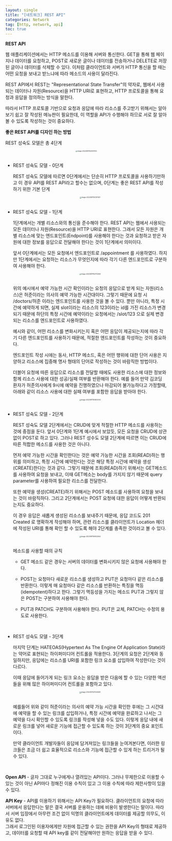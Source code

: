 ```yaml
---
layout: single
title: "[네트워크] REST API"
categories: Network
tag: [http, network, api]
toc: true
---
```


**REST API**

웹 애플리케이션에서는 HTTP 메소드를 이용해 서버와 통신한다. GET을 통해 웹 페이지나 데이터를 요청하고, POST로 새로운 글이나 데이터를 전송하거나 DELETE로 저장된 글이나 데이터를 삭제할 수 있다. 이처럼 클라이언트와 서버가 HTTP 통신을 할 때는 어떤 요청을 보내고 받느냐에 따라 메소드의 사용이 달라진다.

REST API에서 REST는 "Representational State Transfer"의 약자로, 웹에서 사용되는 데이터나 자원(Resource)을 HTTP URI로 표현하고, HTTP 프로토콜을 통해 요청과 응답을 정의하는 방식을 말한다.

따라서 HTTP 프로토콜 기반으로 요청과 응답에 따라 리소스를 주고받기 위해서는 알아보기 쉽고 잘 작성된 메뉴판이 필요한데, 이 역할을 API가 수행해야 하므로 서로 잘 알아볼 수 있도록 작성하는 것이 중요하다.

**좋은 REST API를 디자인 하는 방법**

REST 성숙도 모델은 총 4단계
<center>
<img src="../../images/2022-08-11-network-third/image-20220811192007443.png" alt="image-20220811192007443" style="zoom: 33%;" />
</center><br>

- REST 성숙도 모델 - 0단계

  REST 성숙도 모델에 따르면 0단계에서는 단순히 HTTP 프로토콜을 사용하기만하고 이 경우 API를 REST API라고 할수는 없으며, 0단계는 좋은 REST API를 작성하기 위한 기본 단계

  <center>
  <img src="../../images/2022-08-11-network-third/image-20220811192157821.png" alt="image-20220811192157821" style="zoom:33%;" />
  </center><br>
  
- REST 성숙도 모델 - 1단계

  1단계에서는 개별 리소스와의 통신을 준수해야 한다. REST API는 웹에서 사용되는 모든 데이터나 자원(Resource)을 HTTP URI로 표현한다. 그래서 모든 자원은 개별 리소스에 맞는 엔드포인트(Endpoint)를 사용해야 한다는 것과 요청하고 받은 자원에 대한 정보를 응답으로 전달해야 한다는 것이 1단계에서 의미이다.

  앞서 0단계에서는 모든 요청에서 엔드포인트로 /appointment 를 사용하였다. 하지만 1단계에서는 요청하는 리소스가 무엇인지에 따라 각기 다른 엔드포인트로 구분하여 사용해야 한다.

  <center>
  <img src="../../images/2022-08-11-network-third/image-20220811192753584.png" alt="image-20220811192753584" style="zoom:33%;" />
  
  </center><br>
  
  위의 예시에서 예약 가능한 시간 확인이라는 요청의 응답으로 받게 되는 자원(리소스)은 허준이라는 의사의 예약 가능한 시간대이다. 그렇기 때문에 요청 시 /doctors/허준 이라는 엔드포인트를 사용한 것을 볼 수 있다. 뿐만 아니라, 특정 시간에 예약하게 되면, 실제 slot이라는 리소스의 123이라는 id를 가진 리소스가 변경되기 때문에 하단의 특정 시간에 예약이라는 요청에서는 /slot/123 으로 실제 변경되는 리소스를 엔드포인트로 사용하였다.
  
  예시와 같이, 어떤 리소스를 변화시키는지 혹은 어떤 응답이 제공되는지에 따라 각기 다른 엔드포인트를 사용하기 때문에, 적절한 엔드포인트를 작성하는 것이 중요하다.
  
  엔드포인트 작성 시에는 동사, HTTP 메소드, 혹은 어떤 행위에 대한 단어 사용은 지양하고 리소스에 집중해 명사 형태의 단어로 작성하는 것이 바람직한 방법이다.
  
  더블어 요청에 따른 응답으로 리소스를 전달할 때에도 사용한 리소스에 대한 정보와 함께 리소스 사용에 대한 성공/실패 여부를 반환해야 한다. 예를 들어 만약 김코딩 환자가 허준의사에게 9시에 예약을 진행하였으나 마감되어 불가능하다고 가정할때, 아래와 같이 리소스 사용에 대한 실패 여부를 포함한 응답을 받아야 한다.
  
  <center>
  
  <img src="../../images/2022-08-11-network-third/image-20220811193603342.png" alt="image-20220811193603342" style="zoom: 33%;" />
  
  </center><br>
  
- REST 성숙도 모델 - 2단계

  REST 성숙도 모델 2단계에서는 CRUD에 맞게 적절한 HTTP 메소드를 사용하는 것에 중점을 둔다. 앞서 0단계와 1단계 예시에서 보았듯, 모든 요청을 CRUD에 상관없이 POST로 하고 있다. 그러나 REST 성수도 모델 2단계에 따르면 이는 CRUD에 따른 적합한 메소드를 사용한 것은 아니다.

  먼저 예약 가능한 시간을 확인한다는 것은 예약 가능한 시간을 조회(READ)하는 행위를 의미하고, 특정 시간에 예약한다는 것은 해당 특정 시간에 예약을 생성(CREATE)한다는 것과 같다. 그렇기 때문에 조회(READ)하기 위해서는 GET메소드를 사용하여 요청을 보내고, 이때 GET메소는 body를 가지지 않기 때문에 query parameter를 사용하여 필요한 리소스를 전달한다.

  또한 예약을 생성(CREATE)하기 위해서는 POST 메소드를 사용하여 요청을 보내는 것이 바람직하다. 그리고 2단계에서는 POST 요청에 대한 응답이 어떻게 반환되는지도 중요하다.

  이 경우 응답은 새롭게 생성된 리소스를 보내주기 때문에, 응답 코드도 201 Created 로 명확하게 작성해야 하며, 관련 리소스를 클라이언트가 Location 헤더에 작성된 URI를 통해 확인 할 수 있도록 해야 2단계를 충족한 것이라고 볼 수 있다.

  <center>

  <img src="../../images/2022-08-11-network-third/image-20220811194552642.png" alt="image-20220811194552642" style="zoom:33%;" />

  </center>

  <br>메소드를 사용할 때의 규칙

  - GET 메소드 같은 경우는 서버의 데이터를 변화시키지 않은 요청에 사용해야 한다.

  - POST는 요청마다 새로운 리소스를 생성하고 PUT은 요청마다 같은 리소스를 반환한다. 이렇게 매 요청마다 같은 리소스를 반환하는 특징을 멱등(idempotent)하다고 한다. 그렇기 멱등성을 가지는 메소드 PUT과 그렇지 않은 POST는 구분하여 사용해야 한다.

  - PUT과 PATCH도 구분하여 사용해야 한다. PUT은 교체, PATCH는 수정의 용도로 사용한다.

    <br>

- REST 성숙도 모델 - 3단계

  마지막 단계는 HATEOAS(Hypertext As The Engine Of Application State)라는 약어로 표현되는 하이퍼미디어 컨트롤을 적용한다. 3단계의 요청은 2단계와 동일하지만, 응답에는 리소스를 URI를 포함한 링크 요소를 삽입하여 작성한다는 것이 다르다.

  이때 응답에 들어가게 되는 링크 요소는 응답을 받은 다음에 할 수 있는 다양한 액션들을 위해 많은 하이퍼미디어 컨트롤을 포함하고 있다.

  <center>

  <img src="../../images/2022-08-11-network-third/image-20220811201324661.png" alt="image-20220811201324661" style="zoom:33%;" />

  </center><br>

  예를들어 위와 같이 허준이라는 의사의 예약 가능 시간을 확인한 후에는 그 시간대에 예약을 할 수 있는 링크를 삽입하거나, 특정 시간에 예약을 완료하고 나서는 그 예약을 다시 확인할 수 있도록 링크를 작성해 넣을 수도 있다. 이렇게 응답 내에 새로운 링크를 넣어 새로운 기능에 접근할 수 있도록 하는 것이 3단계의 중요 포인트이다.

  만약 클라이언트 개발자들이 응답에 담겨져있는 링크들을 눈여겨본다면, 이러한 링크들은 조금 더 쉽고 효율적으로 리소스와 기능에 접근할 수 있게 하는 트리거가 될 수 있다.



<br>

**Open API** - 글자 그대로 누구에게나 열려있는 API이다. 그러나 무제한으로 이용할 수 있는 것이 아닌 API마다 정해진 이용 수칙이 있고 그 이용 수칙에 따라 제한사항이 있을 수 있다.

**API Key** - API를 이용하기 위해서는 API Key가 필요하다. 클라이언트의 요청에 따라 서버에서 응답한다는 말은 결국 서버를 운용하는 데에 비용이 발생한다는 말이다. 따라서 서버 입장에서 아무런 조건 없이 익명의 클라이언트에게 데이터를 제공할 의무도, 이유도 없다.  
그래서 로그인된 이용자에게만 자원에 접근할 수 있는 권한을 API Key의 형태로 제공하고, 데이터를 요청할 때 API key를 같이 전달해야만 원하는 응답을 받을 수 있다.